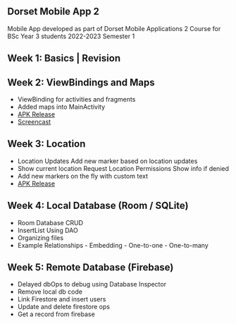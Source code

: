 ## Dorset Mobile App 2

Mobile App developed as part of Dorset Mobile Applications 2 Course for BSc Year 3 students 2022-2023 Semester 1

## Week 1: Basics | Revision

## Week 2: ViewBindings and Maps
- ViewBinding for activities and fragments
- Added maps into MainActivity
- [APK Release](https://github.com/saravanabalagi/dorset_mobileApp2/releases/tag/week2)
- [Screencast](https://youtu.be/XlmBNTmfrvg)

## Week 3: Location
- Location Updates Add new marker based on location updates
- Show current location Request Location Permissions Show info if denied
- Add new markers on the fly with custom text
- [APK Release](https://github.com/saravanabalagi/dorset_mobileApp2/releases/tag/week3)

## Week 4: Local Database (Room / SQLite)
- Room Database CRUD
- InsertList Using DAO
- Organizing files
- Example Relationships - Embedding - One-to-one - One-to-many

## Week 5: Remote Database (Firebase)
- Delayed dbOps to debug using Database Inspector
- Remove local db code
- Link Firestore and insert users
- Update and delete firestore ops
- Get a record from firebase